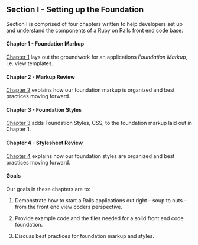 Section I - Setting up the Foundation
-------------------------------------

Section I is comprised of four chapters written to help developers set up and understand the components of a Ruby on Rails front end code base:

#### Chapter 1 - Foundation Markup

[Chapter 1][] lays out the groundwork for an applications *Foundation Markup*, i.e. view templates.

#### Chapter 2 - Markup Review

[Chapter 2][] explains how our foundation markup is organized and best practices moving forward.

#### Chapter 3 - Foundation Styles

[Chapter 3][] adds Foundation Styles, CSS, to the foundation markup laid out in Chapter 1.

#### Chapter 4 - Stylesheet Review

[Chapter 4][] explains how our foundation styles are organized and best practices moving forward.

#### Goals

Our goals in these chapters are to:

1.  Demonstrate how to start a Rails applications out right – soup to nuts – from the front end view coders perspective.

2.  Provide example code and the files needed for a solid front end code foundation.

3.  Discuss best practices for foundation markup and styles.

[Chapter 1]:            https://github.com/maxxiimo/the-front-end-manifesto/blob/master/chp1-foundation-markup.md
[Chapter 2]:            https://github.com/maxxiimo/the-front-end-manifesto/blob/master/chp2-markup-review.md
[Chapter 3]:            https://github.com/maxxiimo/the-front-end-manifesto/blob/master/chp3-foundation-styles.md
[Chapter 4]:            https://github.com/maxxiimo/the-front-end-manifesto/blob/master/chp4-stylesheet-review.md
